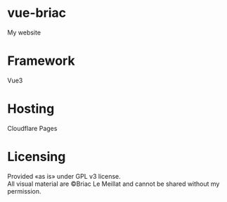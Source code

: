 # vue-briac
My website

# Framework
Vue3

# Hosting
Cloudflare Pages

# Licensing
Provided «as is» under GPL v3 license.  
All visual material are ©Briac Le Meillat and cannot be shared without my permission.

